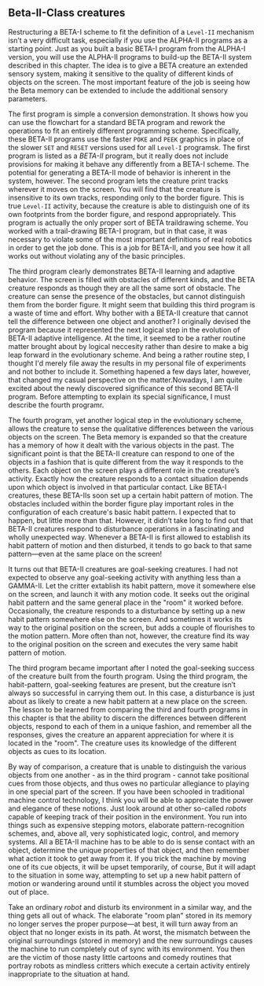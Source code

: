 ## Beta-II-Class creatures

Restructuring a BETA-I scheme to fit the definition of a `Level-II` mechanism isn’t a very difficult task, especially if you use the ALPHA-II programs as a starting point. Just as you built a basic BETA-I program from the ALPHA-I version, you will use the ALPHA-II programs to build-up the BETA-II system described in this chapter. The idea is to give a BETA creature an extended sensory system, making it sensitive to the quality of different kinds of objects on the screen. The most important feature of the job is seeing how the Beta memory can be extended to include the additional sensory parameters.

The first program is simple a conversion demonstration. It shows how you can use the flowchart for a standard BETA program and rework the operations to fit an entirely different programming scheme. Specifically, these BETA-II programs use the faster `POKE` and `PEEK` graphics in place of the slower `SET` and `RESET` versions used for all `Level-I` programsk.
The first program is listed as a _BETA-II_ program, but it really does not include provisions for making it behave any differently from a BETA-I scheme. The potential for generating a BETA-II mode of behavior is inherent in the system, however. The second program lets the creature print tracks wherever it moves on the screen. You will find that the creature is insensitive to its own tracks, responding only to the border figure. This is true `Level-II` activity, because the creature is able to distinguish one of its own footprints from the border figure, and respond appropriately. This program is actually the only proper sort of BETA traildrawing scheme. You worked with a trail-drawing BETA-I program, but in that case, it was necessary to violate some of the most important definitions of real robotics in order to get the job done. This is a job for BETA-II, and you see how it all works out without violating any of the basic principles.

The third program clearly demonstrates BETA-II learning and adaptive behavior. The screen is filled with obstacles of different kinds, and the BETA creature responds as though they are all the same sort of obstacle. The creature can sense the presence of the obstacles, but cannot distinguish them from the border figure. It might seem that building this third program is a waste of time and effort. Why bother with a BETA-II creature that cannot tell the difference between one object and another? I originally devised the program because it represented the next logical step in the evolution of BETA-II adaptive intelligence. At the time, it seemed to be a rather routine matter brought about by logical neccesity rather than desire to make a big leap forward in the evolutionary scheme. And being a rather routine step, I thought I'd merely file away the results in my personal file of experiments and not bother to include it. Something hapened a few days later, however, that changed my casual perspective on the matter.Nowadays, I am quite excited about the newly discovered significance of this second BETA-II program. Before attempting to explain its special significance, I must describe the fourth programr.

The fourth program, yet another logical step in the evolutionary scheme, allows the creature to sense the qualitative differences between the various objects on the screen. The Beta memory is expanded so that the creature has a memory of how it dealt with the various objects in the past. The significant point is that the BETA-II creature can respond to one of
the objects in a fashion that is quite different from the way it responds to the others. Each object on the screen plays a different role in the creature’s activity. Exactly how the creature responds to a contact situation depends upon which object is involved in that particular contact. Like BETA-I creatures, these BETA-IIs soon set up a certain habit pattern of motion. The obstacles included within the border figure play important roles in the configuration of each creature's basic habit pattern. I expected that to happen, but little more than that. However, it didn’t take long to find out that BETA-II creatures respond to disturbance operations in a fascinating and wholly unexpected way. Whenever a BETA-II is first allowed to establish its habit pattern of motion and then disturbed, it tends to go back to that same pattern—even at the same place on the screen!

It turns out that BETA-II creatures are goal-seeking creatures. I had not expected to observe any goal-seeking activity with anything less than a GAMMA-II. Let the critter extablish its habit pattern, move it somewhere else on the screen, and launch it with any motion code. It seeks out the original habit pattern and the same general place in the "room" it worked before.
Occasionally, the creature responds to a disturbance by setting up a new habit pattern somewhere else on the screen. And sometimes it works its way to the original position on the screen,
but adds a couple of flourishes to the motion pattern. More often than not, however, the creature find its way to the original position on the screen and executes the very same habit pattern of motion.

The third program became important after I noted the goal-seeking success of the creature built from the fourth program. Using the third program, the habit-pattern, goal-seeking
features are present, but the creature isn’t always so successful in carrying them out. In this case, a disturbance is just about as likely to create a new habit pattern at a new place on the screen. The lesson to be learned from comparing the third and fourth programs in this chapter is that the ability to discern the differences between different objects, respond to each of them in a unique fashion, and remember all the responses, gives the creature an apparent appreciation for where it is located in the "room". The creature uses its knowledge of the different objects as cues to its location.

By way of comparison, a creature that is unable to distinguish the various objects from one another - as in the third program - cannot take positional cues from those objects, and thus owes no particular allegiance to playing in one special part of the screen. If you have been schooled in traditional machine control technology, I think you will be able to appreciate the power and elegance of these notions. Just look around at other so-called _robots_ capable of keeping track of their position in the environment. You run into things such as expensive stepping motors, elaborate pattern-recognition schemes, and, above all, very sophisticated logic, control, and memory systems. All a BETA-II machine has to be able to do is sense contact
with an object, determine the unique properties of that object, and then remember what action it took to get away from it. If you trick the machine by moving one of its cue objects, it will be upset temporarily, of course, But it will adapt to the situation in some way, attempting to set up a new habit pattern of motion or wandering around until it stumbles across the object you moved out of place.

Take an ordinary _robot_ and disturb its environment in a similar way, and the thing gets all out of whack. The elaborate "room plan" stored in its memory no longer serves the proper
purpose—at best, it will turn away from an object that no longer exists in its path. At worst, the mismatch between the original surroundings (stored in memory) and the new surroundings causes the machine to run completely out of sync with its environment. You then are the victim of those nasty little cartoons and comedy routines that portray robots as mindless critters which execute a certain activity entirely inappropriate to the situation at hand.